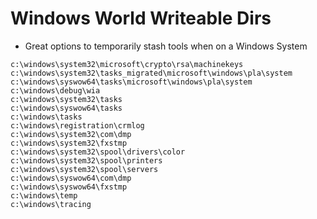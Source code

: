 # Windows World Writeable Dirs

* Great options to temporarily stash tools when on a Windows System

```
c:\windows\system32\microsoft\crypto\rsa\machinekeys
c:\windows\system32\tasks_migrated\microsoft\windows\pla\system
c:\windows\syswow64\tasks\microsoft\windows\pla\system
c:\windows\debug\wia
c:\windows\system32\tasks
c:\windows\syswow64\tasks
c:\windows\tasks
c:\windows\registration\crmlog
c:\windows\system32\com\dmp
c:\windows\system32\fxstmp
c:\windows\system32\spool\drivers\color
c:\windows\system32\spool\printers
c:\windows\system32\spool\servers
c:\windows\syswow64\com\dmp
c:\windows\syswow64\fxstmp
c:\windows\temp
c:\windows\tracing
```
